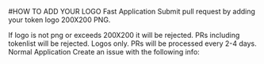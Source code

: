 #HOW TO ADD YOUR LOGO
Fast Application
Submit pull request by adding your token logo 200X200 PNG.

If logo is not png or exceeds 200X200 it will be rejected.
PRs including tokenlist will be rejected. Logos only.
PRs will be processed every 2-4 days.
Normal Application
Create an issue with the following info:
